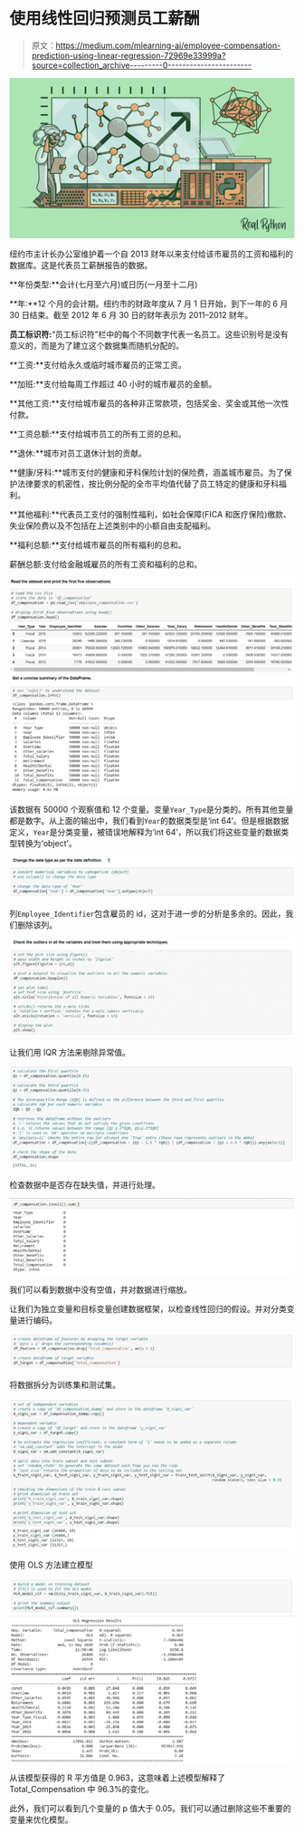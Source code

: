 # 使用线性回归预测员工薪酬

> 原文：<https://medium.com/mlearning-ai/employee-compensation-prediction-using-linear-regression-72969e33999a?source=collection_archive---------0----------------------->

![](img/533e1c01e0fa9e14134dab8616f4eb1d.png)

纽约市主计长办公室维护着一个自 2013 财年以来支付给该市雇员的工资和福利的数据库。这是代表员工薪酬报告的数据。

**年份类型:**会计(七月至六月)或日历(一月至十二月)

**年:**12 个月的会计期。纽约市的财政年度从 7 月 1 日开始，到下一年的 6 月 30 日结束。截至 2012 年 6 月 30 日的财年表示为 2011–2012 财年。

**员工标识符:**“员工标识符”栏中的每个不同数字代表一名员工。这些识别号是没有意义的，而是为了建立这个数据集而随机分配的。

**工资:**支付给永久或临时城市雇员的正常工资。

**加班:**支付给每周工作超过 40 小时的城市雇员的金额。

**其他工资:**支付给城市雇员的各种非正常款项，包括奖金、奖金或其他一次性付款。

**工资总额:**支付给城市员工的所有工资的总和。

**退休:**城市对员工退休计划的贡献。

**健康/牙科:**城市支付的健康和牙科保险计划的保险费，涵盖城市雇员。为了保护法律要求的机密性，按比例分配的全市平均值代替了员工特定的健康和牙科福利。

**其他福利:**代表员工支付的强制性福利，如社会保障(FICA 和医疗保险)缴款、失业保险费以及不包括在上述类别中的小额自由支配福利。

**福利总额:**支付给城市雇员的所有福利的总和。

薪酬总额:支付给金融城雇员的所有工资和福利的总和。

![](img/f9d84524bb7e216bce6f8c9355afcd28.png)![](img/d209853598cb094c8b9f9d599f04b24b.png)

该数据有 50000 个观察值和 12 个变量。变量`Year_Type`是分类的。所有其他变量都是数字。从上面的输出中，我们看到`Year`的数据类型是‘int 64’。但是根据数据定义，`Year`是分类变量，被错误地解释为‘int 64’，所以我们将这些变量的数据类型转换为‘object’。

![](img/4891c6570ed6cf5b4c234f096eca605e.png)

列`Employee_Identifier`包含雇员的 id，这对于进一步的分析是多余的。因此，我们删除该列。

![](img/7ac6eee5b9b4711a2e30e9cd85424c75.png)

让我们用 IQR 方法来剔除异常值。

![](img/a1bcee4e72ee76b1d4099da6f17fc44e.png)

检查数据中是否存在缺失值，并进行处理。

![](img/a0e8f42a0a03c5b37648d4f5c72833ef.png)

我们可以看到数据中没有空值，并对数据进行缩放。

让我们为独立变量和目标变量创建数据框架，以检查线性回归的假设。并对分类变量进行编码。

![](img/b6884f646e0099586500196614a78176.png)

将数据拆分为训练集和测试集。

![](img/46e935a1697ed2a646c4f8d468347085.png)

使用 OLS 方法建立模型

![](img/775333f28b0351d568cb441965227a11.png)![](img/a86ff188a097fc293bac6c5ab537fa3f.png)

从该模型获得的 R 平方值是 0.963，这意味着上述模型解释了 Total_Compensation 中 96.3%的变化。

此外，我们可以看到几个变量的 p 值大于 0.05。我们可以通过删除这些不重要的变量来优化模型。